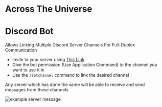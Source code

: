 # Across The Universe
# Discord Bot

Allows Linking Multiple Discord Server Channels For Full-Duplex Communication

* Invite to your server using [This Link](https://discord.com/oauth2/authorize?client_id=1400556907864784926)
* Give the bot permission (Use Application Command) to the channel you want to use it in
* Use the `/setchannel` command to link the desired channel

Any server which has done the same will be able to receive and send messages from these channels.

![example server message](https://spawningpool.net/images/atu_example.PNG)
